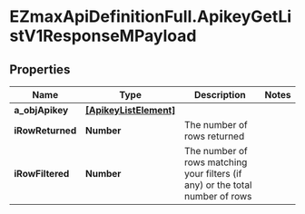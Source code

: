 # EZmaxApiDefinitionFull.ApikeyGetListV1ResponseMPayload

## Properties

Name | Type | Description | Notes
------------ | ------------- | ------------- | -------------
**a_objApikey** | [**[ApikeyListElement]**](ApikeyListElement.md) |  | 
**iRowReturned** | **Number** | The number of rows returned | 
**iRowFiltered** | **Number** | The number of rows matching your filters (if any) or the total number of rows | 


